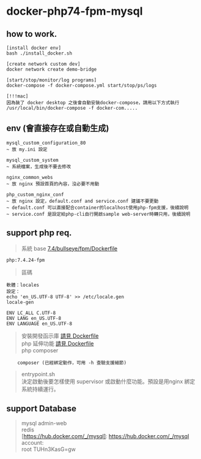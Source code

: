 # docker-php74-fpm-mysql

## how to work.
```
[install docker env]
bash ./install_docker.sh

[create network custom dev]
docker network create demo-bridge

[start/stop/monitor/log programs]
docker-compose -f docker-compose.yml start/stop/ps/logs

[!!!mac]
因為裝了 docker desktop 之後會自動安裝docker-compose，請用以下方式執行
/usr/local/bin/docker-compose -f docker-com.....
```
## env (會直接存在或自動生成)
```
mysql_custom_configuration_80
~ 放 my.ini 設定

mysql_custom_system
~ 系統檔案，生成後不要去修改

nginx_common_webs
~ 放 nginx 預設首頁的內容，沒必要不用動

php_custom_nginx_conf
~ 放 nginx 設定，default.conf and service.conf 建議不要更動
~ default.conf 可以直接配合container的localhost使用php-fpm支援，後續說明
~ service.conf 是設定給php-cli自行開啟sample web-server時轉只用，後續說明

```
## support php req.
> 系統 base
[7.4/bullseye/fpm/Dockerfile](https://github.com/docker-library/php/blob/41d3146c41fc26fc6768a44a75ab59f6a392f28e/7.4/bullseye/fpm/Dockerfile)
```
php:7.4.24-fpm
```
> 區碼
```
軟體：locales
設定：
echo 'en_US.UTF-8 UTF-8' >> /etc/locale.gen
locale-gen
    
ENV LC_ALL C.UTF-8
ENV LANG en_US.UTF-8
ENV LANGUAGE en_US.UTF-8

```
> 安裝開發函示庫
[請見 Dockerfile](./env/nginx-php-fpm-74/Dockerfile) <br />
> php 延伸功能
[請見 Dockerfile](./env/nginx-php-fpm-74/Dockerfile) <br />
> php composer 
```
    composer (已經綁定動作，可用 -h 查驗支援細節)
```
> entrypoint.sh<br/>
> 決定啟動後要怎樣使用 supervisor 或啟動什麼功能。預設是用nginx 綁定系統持續運行。 

## support Database
> mysql admin-web<br/>
> redis<br/>
> [https://hub.docker.com/_/mysql]: https://hub.docker.com/_/mysql
> <br/>
> account: <br/>
> root
> TUHn3KasG=gw
